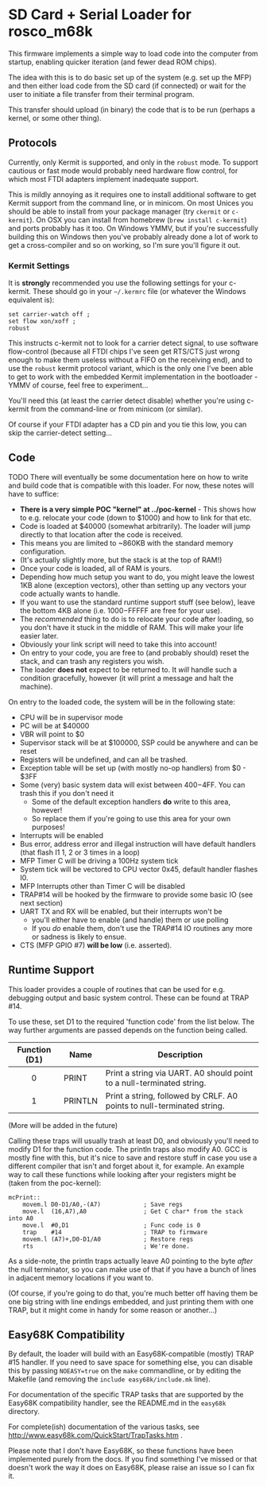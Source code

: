 # SD Card + Serial Loader for rosco_m68k

This firmware implements a simple way to load code into the computer from startup,
enabling quicker iteration (and fewer dead ROM chips).

The idea with this is to do basic set up of the system (e.g. set up the MFP) and
then either load code from the SD card (if connected) or  wait for the user to 
initiate a file transfer from their terminal program.

This transfer should upload (in binary) the code that is to be run (perhaps a kernel,
or some other thing).

## Protocols

Currently, only Kermit is supported, and only in the `robust` mode. To support
cautious or fast mode would probably need hardware flow control, for which
most FTDI adapters implement inadequate support.

This is mildly annoying as it requires one to install additional software 
to get Kermit support from the command line, or in minicom. On most Unices
you should be able to install from your package manager (try `ckermit` or 
`c-kermit`). On OSX you can install from homebrew (`brew install c-kermit`) 
and ports probably has it too. On Windows YMMV, but if you're successfully
building this on Windows then you've probably already done a lot of work to
get a cross-compiler and so on working, so I'm sure you'll figure it out.

### Kermit Settings

It is **strongly** recommended you use the following settings for your
c-kermit. These should go in your `~/.kermrc` file (or whatever the 
Windows equivalent is):

```
set carrier-watch off ;
set flow xon/xoff ;
robust
```

This instructs c-kermit not to look for a carrier detect signal, to use
software flow-control (because all FTDI chips I've seen get RTS/CTS 
just wrong enough to make them useless without a FIFO on the receiving 
end), and to use the `robust` kermit protocol variant, which is the only 
one I've been able to get to work with the embedded Kermit implementation 
in the bootloader - YMMV of course, feel free to experiment...

You'll need this (at least the carrier detect disable) whether you're
using c-kermit from the command-line or from minicom (or similar).

Of course if your FTDI adapter has a CD pin and you tie this low, you
can skip the carrier-detect setting...
 
## Code

TODO There will eventually be some documentation here on how to write and
build code that is compatible with this loader. For now, these notes
will have to suffice:

* **There is a very simple POC "kernel" at ../poc-kernel** - This shows how to
  e.g. relocate your code (down to $1000) and how to link for that etc.
* Code is loaded at $40000 (somewhat arbitrarily). The loader will jump
  directly to that location after the code is received.
* This means you are limited to ~860KB with the standard memory configuration.
* (It's actually slightly more, but the stack is at the top of RAM!)
* Once your code is loaded, all of RAM is yours.
* Depending how much setup you want to do, you might leave the lowest 1KB 
  alone (exception vectors), other than setting up any vectors your code
  actually wants to handle.
* If you want to use the standard runtime support stuff (see below), leave the
  bottom 4KB alone (i.e. $1000-$FFFFF are free for your use). 
* The _recommended_ thing to do is to relocate your code after loading,
  so you don't have it stuck in the middle of RAM. This will make your
  life easier later.
* Obviously your link script will need to take this into account!
* On entry to your code, you are free to (and probably should) reset the
  stack, and can trash any registers you wish. 
* The loader **does not** expect to be returned to. It _will_ handle
  such a condition gracefully, however (it will print a message and halt
  the machine).
  
On entry to the loaded code, the system will be in the following state:

* CPU will be in supervisor mode
* PC will be at $40000
* VBR will point to $0
* Supervisor stack will be at $100000, SSP could be anywhere and can be reset
* Registers will be undefined, and can all be trashed.
* Exception table will be set up (with mostly no-op handlers) from $0 - $3FF 
* Some (very) basic system data will exist between $400-$4FF. You can trash this if you don't need it
  * Some of the default exception handlers **do** write to this area, however!
  * So replace them if you're going to use this area for your own purposes!
* Interrupts will be enabled 
* Bus error, address error and illegal instruction will have default handlers (that flash I1 1, 2 or 3 times in a loop)
* MFP Timer C will be driving a 100Hz system tick
* System tick will be vectored to CPU vector 0x45, default handler flashes I0.
* MFP Interrupts other than Timer C will be disabled
* TRAP#14 will be hooked by the firmware to provide some basic IO (see next section)
* UART TX and RX will be enabled, but their interrupts won't be 
  * you'll either have to enable (and handle) them or use polling
  * If you _do_ enable them, don't use the TRAP#14 IO routines any more or sadness is likely to ensue.
* CTS (MFP GPIO #7) **will be low** (i.e. asserted). 

## Runtime Support

This loader provides a couple of routines that can be used for e.g. debugging
output and basic system control. These can be found at TRAP #14. 

To use these, set D1 to the required 'function code' from the list below.
The way further arguments are passed depends on the function being called.

| Function (D1) | Name            | Description                                                           |
|:-------------:|-----------------|-----------------------------------------------------------------------|
|0              | PRINT           | Print a string via UART. A0 should point to a null-terminated string. |
|1              | PRINTLN         | Print a string, followed by CRLF. A0 points to null-terminated string.|

(More will be added in the future)

Calling these traps will usually trash at least D0, and obviously you'll
need to modify D1 for the function code. The println traps also modify A0.
GCC is mostly fine with this, but it's nice to save and restore stuff in
case you use a different compiler that isn't and forget about it, for
example. An example way to call these functions while looking after your
registers might be (taken from the poc-kernel):

```
mcPrint::
    movem.l D0-D1/A0,-(A7)            ; Save regs
    move.l  (16,A7),A0                ; Get C char* from the stack into A0
    move.l  #0,D1                     ; Func code is 0
    trap    #14                       ; TRAP to firmware
    movem.l (A7)+,D0-D1/A0            ; Restore regs
    rts                               ; We're done.
```

As a side-note, the println traps actually leave A0 pointing to the byte
_after_ the null terminator, so you can make use of that if you have a 
bunch of lines in adjacent memory locations if you want to.

(Of course, if you're going to do that, you're much better off having them be
one big string with line endings embedded, and just printing them with 
one TRAP, but it might come in handy for some reason or another...)

## Easy68K Compatibility

By default, the loader will build with an Easy68K-compatible (mostly) 
TRAP #15 handler. If you need to save space for something else, you can 
disable this by passing `NOEASY=true` on the `make` commandline, or 
by editing the Makefile (and removing the `include easy68k/include.mk`
line).

For documentation of the specific TRAP tasks that are supported by the
Easy68K compatibility handler, see the README.md in the `easy68k` 
directory.

For complete(ish) documentation of the various tasks, see
http://www.easy68k.com/QuickStart/TrapTasks.htm .

Please note that I don't have Easy68K, so these functions have been
implemented purely from the docs. If you find something I've missed
or that doesn't work the way it does on Easy68K, please raise an 
issue so I can fix it.


